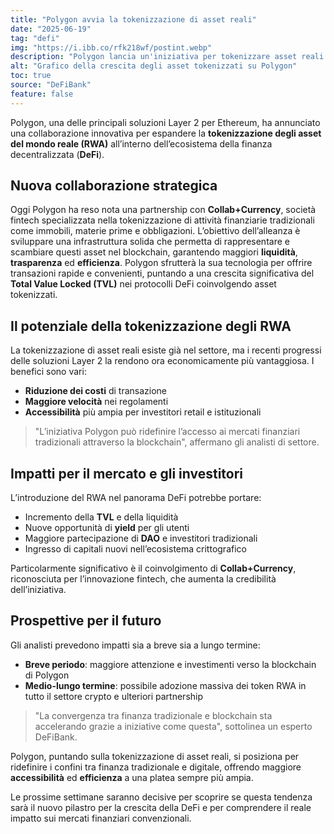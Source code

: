 ```yaml
---
title: "Polygon avvia la tokenizzazione di asset reali"
date: "2025-06-19"
tag: "defi"
img: "https://i.ibb.co/rfk218wf/postint.webp"
description: "Polygon lancia un'iniziativa per tokenizzare asset reali grazie a una nuova partnership"
alt: "Grafico della crescita degli asset tokenizzati su Polygon"
toc: true
source: "DeFiBank"
feature: false
---
```


Polygon, una delle principali soluzioni Layer 2 per Ethereum, ha annunciato una collaborazione innovativa per espandere la **tokenizzazione degli asset del mondo reale (RWA)** all’interno dell’ecosistema della finanza decentralizzata (**DeFi**).

## Nuova collaborazione strategica

Oggi Polygon ha reso nota una partnership con **Collab+Currency**, società fintech specializzata nella tokenizzazione di attività finanziarie tradizionali come immobili, materie prime e obbligazioni. L’obiettivo dell’alleanza è sviluppare una infrastruttura solida che permetta di rappresentare e scambiare questi asset nel blockchain, garantendo maggiori **liquidità**, **trasparenza** ed **efficienza**. Polygon sfrutterà la sua tecnologia per offrire transazioni rapide e convenienti, puntando a una crescita significativa del **Total Value Locked (TVL)** nei protocolli DeFi coinvolgendo asset tokenizzati.

## Il potenziale della tokenizzazione degli RWA

La tokenizzazione di asset reali esiste già nel settore, ma i recenti progressi delle soluzioni Layer 2 la rendono ora economicamente più vantaggiosa. I benefici sono vari:

- **Riduzione dei costi** di transazione
- **Maggiore velocità** nei regolamenti
- **Accessibilità** più ampia per investitori retail e istituzionali

> "L’iniziativa Polygon può ridefinire l’accesso ai mercati finanziari tradizionali attraverso la blockchain", affermano gli analisti di settore.

## Impatti per il mercato e gli investitori

L’introduzione del RWA nel panorama DeFi potrebbe portare:

- Incremento della **TVL** e della liquidità
- Nuove opportunità di **yield** per gli utenti
- Maggiore partecipazione di **DAO** e investitori tradizionali
- Ingresso di capitali nuovi nell’ecosistema crittografico

Particolarmente significativo è il coinvolgimento di **Collab+Currency**, riconosciuta per l’innovazione fintech, che aumenta la credibilità dell’iniziativa.

## Prospettive per il futuro

Gli analisti prevedono impatti sia a breve sia a lungo termine:

- **Breve periodo**: maggiore attenzione e investimenti verso la blockchain di Polygon
- **Medio-lungo termine**: possibile adozione massiva dei token RWA in tutto il settore crypto e ulteriori partnership

> "La convergenza tra finanza tradizionale e blockchain sta accelerando grazie a iniziative come questa", sottolinea un esperto DeFiBank.

Polygon, puntando sulla tokenizzazione di asset reali, si posiziona per ridefinire i confini tra finanza tradizionale e digitale, offrendo maggiore **accessibilità** ed **efficienza** a una platea sempre più ampia.

Le prossime settimane saranno decisive per scoprire se questa tendenza sarà il nuovo pilastro per la crescita della DeFi e per comprendere il reale impatto sui mercati finanziari convenzionali.